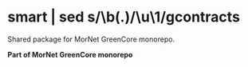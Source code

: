 # smart | sed s/\b\(.\)/\u\1/gcontracts

Shared package for MorNet GreenCore monorepo.

**Part of MorNet GreenCore monorepo**
